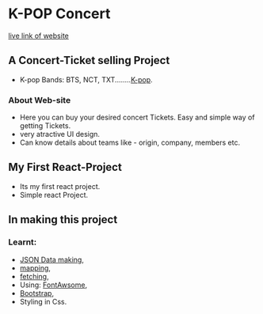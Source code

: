 # K-POP Concert

[live link of website](https://k-pop-concert-tickets.netlify.app/) 

## A Concert-Ticket selling Project

- K-pop Bands: BTS, NCT, TXT........[K-pop](https://en.wikipedia.org/wiki/K-pop).

### About Web-site

- Here you can buy your desired concert Tickets. Easy and simple way of getting Tickets.
- very atractive UI design.
- Can know details about teams like - origin, company, members etc.

## My First React-Project

- Its my first react project.
- Simple react Project.

## In making this project

### Learnt:

- [JSON Data making](https://www.json-generator.com/), 
- [mapping](https://www.javatpoint.com/react-map), 
- [fetching](https://developer.mozilla.org/en-US/docs/Web/API/Fetch_API/Using_Fetch), 
- Using: [FontAwsome](https://fontawesome.com/), 
- [Bootstrap](https://getbootstrap.com/), 
- Styling in Css. 

